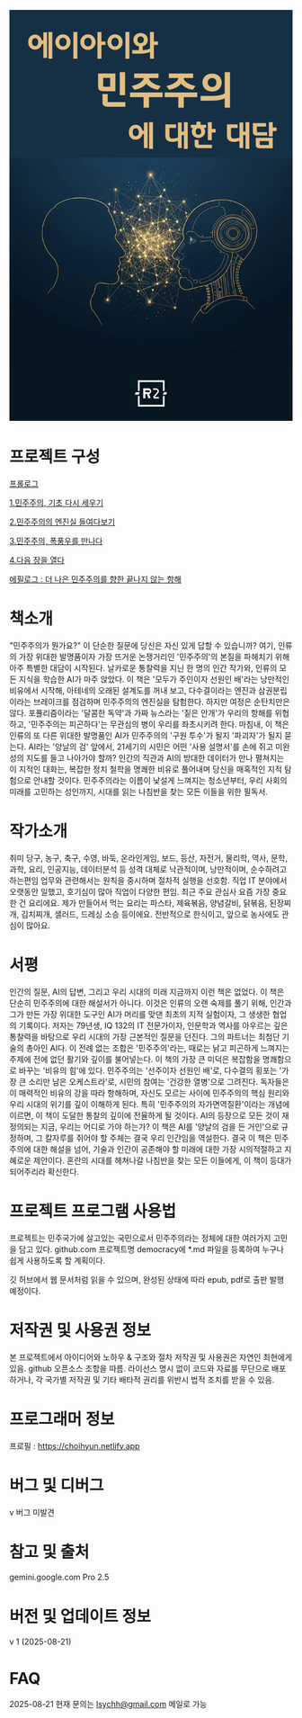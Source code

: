 ![democracy](https://github.com/choicopy-epub/democracy/blob/main/static/images/democracy_cover.jpg)

# 프로젝트 구성
[프롤로그](https://github.com/choicopy-epub/democracy/blob/main/prolog.md)


[1.민주주의, 기초 다시 세우기](https://github.com/choicopy-epub/democracy/blob/main/1.democracy_foundation.md)


[2.민주주의의 엔진실 들여다보기](https://github.com/choicopy-epub/democracy/blob/main/2.democracy_engine.md)


[3.민주주의, 폭풍우를 만나다](https://github.com/choicopy-epub/democracy/blob/main/3.democracy_danger.md)


[4.다음 장을 열다](https://github.com/choicopy-epub/democracy/blob/main/4.next_chapter.md)


[에필로그 : 더 나은 민주주의를 향한 끝나지 않는 항해](https://github.com/choicopy-epub/democracy/blob/main/epilogue.md)


# 책소개
"민주주의가 뭔가요?" 이 단순한 질문에 당신은 자신 있게 답할 수 있습니까?
여기, 인류의 가장 위대한 발명품이자 가장 뜨거운 논쟁거리인 '민주주의'의 본질을 파헤치기 위해 아주 특별한 대담이 시작된다. 날카로운 통찰력을 지닌 한 명의 인간 작가와, 인류의 모든 지식을 학습한 AI가 마주 앉았다.
이 책은 '모두가 주인이자 선원인 배'라는 낭만적인 비유에서 시작해, 아테네의 오래된 설계도를 꺼내 보고, 다수결이라는 엔진과 삼권분립이라는 브레이크를 점검하며 민주주의의 엔진실을 탐험한다. 하지만 여정은 순탄치만은 않다. 포퓰리즘이라는 '달콤한 독약'과 가짜 뉴스라는 '짙은 안개'가 우리의 항해를 위협하고, '민주주의는 피곤하다'는 무관심의 병이 우리를 좌초시키려 한다.
마침내, 이 책은 인류의 또 다른 위대한 발명품인 AI가 민주주의의 '구원 투수'가 될지 '파괴자'가 될지 묻는다. AI라는 '양날의 검' 앞에서, 21세기의 시민은 어떤 '사용 설명서'를 손에 쥐고 미완성의 지도를 들고 나아가야 할까?
인간의 직관과 AI의 방대한 데이터가 만나 펼쳐지는 이 지적인 대화는, 복잡한 정치 철학을 명쾌한 비유로 풀어내며 당신을 매혹적인 지적 탐험으로 안내할 것이다. 민주주의라는 이름이 낯설게 느껴지는 청소년부터, 우리 사회의 미래를 고민하는 성인까지, 시대를 읽는 나침반을 찾는 모든 이들을 위한 필독서.

# 작가소개
취미
당구, 농구, 축구, 수영, 바둑, 온라인게임, 보드, 등산, 자전거, 물리학, 역사, 문학, 과학, 요리, 인공지능, 데이터분석 등
성격
대체로 낙관적이며, 낭만적이며, 순수하려고 하는편임
업무와 관련해서는 원칙을 중시하며 절차적 실행을 선호함.
직업
IT 분야에서 오랫동안 일했고, 호기심이 많아 직업이 다양한 편임.
최근 주요 관심사
요즘 가장 중요한 건 요리에요. 제가 만들어서 먹는 요리는 파스타, 제육볶음, 양념갈비, 닭볶음, 된장찌개, 김치찌개, 샐러드, 드레싱 소승 등이에요.
전반적으로 한식이고, 앞으로 농사에도 관심이 많아요.

# 서평
인간의 질문, AI의 답변, 그리고 우리 시대의 미래
지금까지 이런 책은 없었다. 이 책은 단순히 민주주의에 대한 해설서가 아니다. 이것은 인류의 오랜 숙제를 풀기 위해, 인간과 그가 만든 가장 위대한 도구인 AI가 머리를 맞댄 최초의 지적 실험이자, 그 생생한 협업의 기록이다.
저자는 79년생, IQ 132의 IT 전문가이자, 인문학과 역사를 아우르는 깊은 통찰력을 바탕으로 우리 시대의 가장 근본적인 질문을 던진다. 그의 파트너는 최첨단 기술의 총아인 AI다. 이 전례 없는 조합은 '민주주의'라는, 때로는 낡고 피곤하게 느껴지는 주제에 전에 없던 활기와 깊이를 불어넣는다.
이 책의 가장 큰 미덕은 복잡함을 명쾌함으로 바꾸는 '비유의 힘'에 있다. 민주주의는 '선주이자 선원인 배'로, 다수결의 횡포는 '가장 큰 소리만 남은 오케스트라'로, 시민의 참여는 '건강한 열병'으로 그려진다. 독자들은 이 매력적인 비유의 강을 따라 항해하며, 자신도 모르는 사이에 민주주의의 핵심 원리와 우리 시대의 위기를 깊이 이해하게 된다. 특히 '민주주의의 자가면역질환'이라는 개념에 이르면, 이 책이 도달한 통찰의 깊이에 전율하게 될 것이다.
AI의 등장으로 모든 것이 재정의되는 지금, 우리는 어디로 가야 하는가? 이 책은 AI를 '양날의 검을 든 거인'으로 규정하며, 그 칼자루를 쥐어야 할 주체는 결국 우리 인간임을 역설한다. 결국 이 책은 민주주의에 대한 해설을 넘어, 기술과 인간이 공존해야 할 미래에 대한 가장 시의적절하고 지혜로운 제안이다.
혼란의 시대를 헤쳐나갈 나침반을 찾는 모든 이들에게, 이 책이 등대가 되어주리라 확신한다.

# 프로젝트 프로그램 사용법
프로젝트는 민주국가에 살고있는 국민으로서 민주주의라는 정체에 대한 여러가지 고민을 담고 있다.
github.com 프로젝트명  democracy에 *.md 파일을 등록하여 누구나 쉽게 사용하도록 할 계획이다.

깃 허브에서 웹 문서처럼 읽을 수 있으며, 완성된 상태에 따라 epub, pdf로 출판 발행 예정이다.

# 저작권 및 사용권 정보
본 프로젝트에서 아이디어와 노하우 & 구조와 절차 저작권 및 사용권은 자연인 최현에게 있음.
github 오픈소스 조항을 따름.
라이선스 명시 없이 코드와 자료를 무단으로 배포하거나, 각 국가별 저작권 및 기타 배타적 권리를 위반시 법적 조치를 받을 수 있음.

# 프로그래머 정보
프로필 : https://choihyun.netlify.app

# 버그 및 디버그
v 버그 미발견

# 참고 및 출처
gemini.google.com Pro 2.5

# 버전 및 업데이트 정보
v 1 (2025-08-21) 

# FAQ
2025-08-21 현재 문의는 lsychh@gmail.com 메일로 가능